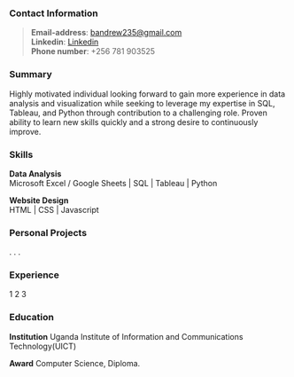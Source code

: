 ### Contact Information
> **Email-address**: bandrew235@gmail.com <br>
> **Linkedin**: [Linkedin](https://www.linkedin.com/in/bisaso-andrew-800392217) <br>
> **Phone number**: +256 781 903525

### Summary
Highly motivated individual looking forward to gain more experience in data analysis and visualization while seeking to leverage my expertise in SQL, Tableau, and Python through contribution to a challenging role. 
Proven ability to learn new skills quickly and a strong desire to continuously improve.

### Skills
**Data Analysis** <br>
Microsoft Excel / Google Sheets | SQL | Tableau | Python

**Website Design** <br>
HTML | CSS | Javascript

### Personal Projects
.
.
.
 
### Experience
1
2
3
 
### Education
**Institution**
Uganda Institute of Information and Communications Technology(UICT) 

**Award**
Computer Science, Diploma.
